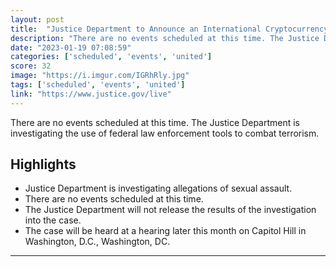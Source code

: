 ```yaml
---
layout: post
title:  "Justice Department to Announce an International Cryptocurrency Enforcement Action - ETA 5 minutes from this post on the official DOJ website."
description: "There are no events scheduled at this time. The Justice Department is investigating the use of federal law enforcement tools to combat terrorism."
date: "2023-01-19 07:08:59"
categories: ['scheduled', 'events', 'united']
score: 32
image: "https://i.imgur.com/IGRhRly.jpg"
tags: ['scheduled', 'events', 'united']
link: "https://www.justice.gov/live"
---
```


There are no events scheduled at this time. The Justice Department is investigating the use of federal law enforcement tools to combat terrorism.

## Highlights

- Justice Department is investigating allegations of sexual assault.
- There are no events scheduled at this time.
- The Justice Department will not release the results of the investigation into the case.
- The case will be heard at a hearing later this month on Capitol Hill in Washington, D.C., Washington, DC.

---

